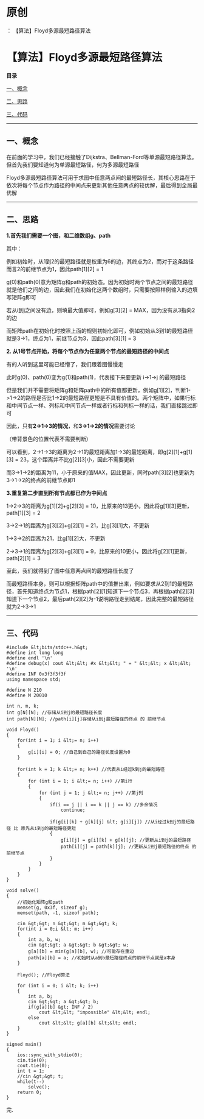 # 原创
：  【算法】Floyd多源最短路径算法

# 【算法】Floyd多源最短路径算法

**目录**

[一、概念](#%E4%B8%80%E3%80%81%E6%A6%82%E5%BF%B5)

[二、思路](#%E4%BA%8C%E3%80%81%E6%80%9D%E8%B7%AF)

[三、代码](#%E4%B8%89%E3%80%81%E4%BB%A3%E7%A0%81)

---


## 一、概念

在前面的学习中，我们已经接触了Dijkstra、Bellman-Ford等单源最短路径算法。但首先我们要知道何为单源最短路径，何为多源最短路径

Floyd多源最短路径算法可用于求图中任意两点间的最短路径长，其核心思路在于依次将每个节点作为路径的中间点来更新其他任意两点的较优解，最后得到全局最优解

---


## 二、思路

**1.首先我们需要一个图，和二维数组g、path**

其中：

> 
例如初始时，从1到2的最短路径就是权重为6的边，其终点为2，而对于这条路径而言2的前继节点为1，因此path[1][2] = 1


g(0)和path(0)意为矩阵g和path的初始态。因为初始时两个节点之间的最短路径就是他们之间的边，因此我们在初始化这两个数组时，只需要按照样例输入的边填写矩阵g即可

若从i到j之间没有边，则填最大值即可，例如g[3][2] = MAX，因为没有从3指向2的边

而矩阵path在初始化时按照上面的规则初始化即可，例如初始从3到1的最短路径就是3-&gt;1，终点为1，前继节点为3，因此path[3][1] = 3

**2. 从1号节点开始，将每个节点作为任意两个节点的最短路径的中间点**

有的人听到这里可能已经懵了，我们跟着图慢慢走

此时g(0)、path(0)变为g(1)和path(1)，代表接下来要更新 i-&gt;1-&gt;j 的最短路径

但是我们并不需要将矩阵g和矩阵path中的所有值都更新，例如g[1][2]，判断1-&gt;1-&gt;2的路径是否比1-&gt;2的最短路径更短是不具有价值的。两个矩阵中，如果行标和中间节点一样、列标和中间节点一样或者行标和列标一样的话，我们直接跳过即可

因此，只有**2-&gt;1-&gt;3的情况**，和**3-&gt;1-&gt;2的情况**需要讨论

（带背景色的位置代表不需要判断）

可以看到，2-&gt;1-&gt;3的距离为2-&gt;1的最短距离加1-&gt;3的最短距离，即g[2][1]+g[1][3] = 23，这个距离并不比g[2][3]小，因此不需要更新

而3-&gt;1-&gt;2的距离为11，小于原来的值MAX，因此更新，同时path[3][2]也更新为3-&gt;1-&gt;2的终点的前继节点即1

**3.重复第二步直到所有节点都已作为中间点**

1-&gt;2-&gt;3的距离为g[1][2]+g[2][3] = 10，比原来的13更小，因此将g[1][3]更新，path[1][3] = 2

3-&gt;2-&gt;1的距离为g[3][2]+g[2][1] = 21，比g[3][1]大，不更新

1-&gt;3-&gt;2的距离为21，比g[1][2]大，不更新

2-&gt;3-&gt;1的距离为g[2][3]+g[3][1] = 9，比原来的10更小，因此将g[2][1]更新，path[2][1] = 3

至此，我们就得到了图中任意两点间的最短路径长度了

而最短路径本身，则可以根据矩阵path中的值推出来，例如要求从2到1的最短路径，首先知道终点为节点1，根据path[2][1]知道下一个节点3，再根据path[2][3]知道下一个节点2，最后path[2][2]为-1说明路径走到结尾，因此完整的最短路径就为2-&gt;3-&gt;1

---


## 三、代码

```
#include &lt;bits/stdc++.h&gt;
#define int long long
#define endl '\n'
#define debug(x) cout &lt;&lt; #x &lt;&lt; " = " &lt;&lt; x &lt;&lt; '\n'
#define INF 0x3f3f3f3f
using namespace std;

#define N 210
#define M 20010

int n, m, k;
int g[N][N]; //存储从i到j的最短路径长度
int path[N][N]; //path[i][j]存储从i到j最短路径的终点 的 前继节点

void Floyd()
{
    for(int i = 1; i &lt;= n; i++)
	{
	    g[i][i] = 0; //自己到自己的路径长度设置为0
	}
	
	for(int k = 1; k &lt;= n; k++) //代表从i经过k到j的最短路径
	{
		for (int i = 1; i &lt;= n; i++) //第i行
		{
			for (int j = 1; j &lt;= n; j++) //第j列
			{
				if(i == j || i == k || j == k) //多余情况
					continue;

				if(g[i][k] + g[k][j] &lt; g[i][j]) //从i经过k到j的最短路径 比 原先从i到j的最短路径更短
				{
					g[i][j] = g[i][k] + g[k][j]; //更新从i到j的最短路径
					path[i][j] = path[k][j]; //更新从i到j最短路径的终点 的 前继节点
				}
			}
		}
	}
}

void solve()
{
	//初始化矩阵g和path
    memset(g, 0x3f, sizeof g); 
	memset(path, -1, sizeof path);

	cin &gt;&gt; n &gt;&gt; m &gt;&gt; k;
	for(int i = 0;i &lt; m; i++)
	{
	    int a, b, w;
	    cin &gt;&gt; a &gt;&gt; b &gt;&gt; w;
	    g[a][b] = min(g[a][b], w); //可能存在重边
		path[a][b] = a; //初始时从a到b最短路径终点的前继节点就是a本身
	}

	Floyd(); //Floyd算法

	for (int i = 0; i &lt; k; i++)
	{
		int a, b;
		cin &gt;&gt; a &gt;&gt; b;
		if(g[a][b] &gt; INF / 2)
			cout &lt;&lt; "impossible" &lt;&lt; endl;
		else
			cout &lt;&lt; g[a][b] &lt;&lt; endl;
	}
}

signed main()
{
    ios::sync_with_stdio(0);
    cin.tie(0);
    cout.tie(0);
    int t = 1;
    //cin &gt;&gt; t;
    while(t--)
        solve();
    return 0;
}
```

完.
